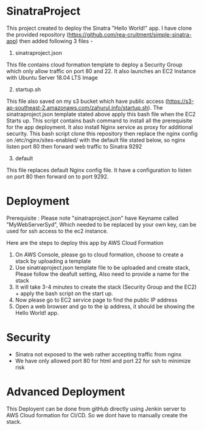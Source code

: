 # SinatraProject
This project created to deploy the Sinatra "Hello World!" app. I have clone the provided repository (https://github.com/rea-cruitment/simple-sinatra-app) then added following 3 files - 

1. sinatraproject.json 

This file contains cloud formation template to deploy a Security Group which only allow traffic on port 80 and 22. It also launches an EC2 Instance with Ubuntu Server 18.04 LTS Image


2. startup.sh 

This file also saved on my s3 bucket which have public access (https://s3-ap-southeast-2.amazonaws.com/zahurul.info/startup.sh). The sinatraproject.json template stated above apply this bash file when the EC2 Starts up. This script contains bash command to install all the prerequisite for the app deployment. It also install Nginx service as proxy for additional security. This bash script clone this repository then replace the nginx config on /etc/nginx/sites-enabled/ with the default file stated below, so nginx listen port 80 then forward web traffic to Sinatra 9292

3. default

This file replaces default Nginx config file. It have a configuration to listen on port 80 then forward on to port 9292.


Deployment
==========
Prerequisite : Please note "sinatraproject.json" have Keyname called "MyWebServerSyd", Which needed to be replaced by your own key, can be used for ssh access to the ec2 instance.


Here are the steps to deploy this app by AWS Cloud Formation

1. On AWS Console, please go to cloud formation, choose to create a stack by uploading a template
2. Use sinatraproject.json template file to be uploaded and create stack, Please follow the deafult setting, Also need to provide a name for the stack
3. It will take 3-4 minutes to create the stack (Security Group and the EC2) + apply the bash script on the start up.
4. Now please go to EC2 service page to find the public IP address
5. Open a web browser and go to the ip address, it should be showing the Hello World! app.

Security
========
- Sinatra not exposed to the web rather accepting traffic from nginx
- We have only allowed port 80 for html and port 22 for ssh to minimize risk

Advanced Deployment
===================
This Deployent can be done from gitHub directly using Jenkin server to AWS Cloud formation for CI/CD. So we dont have to manually create the stack.


